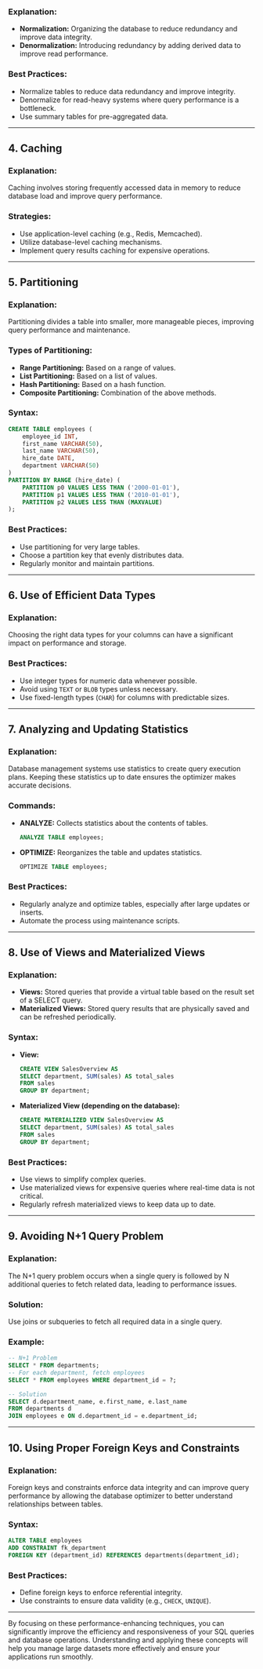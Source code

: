 ### **Explanation:**
- **Normalization:** Organizing the database to reduce redundancy and improve data integrity.
- **Denormalization:** Introducing redundancy by adding derived data to improve read performance.

### **Best Practices:**
- Normalize tables to reduce data redundancy and improve integrity.
- Denormalize for read-heavy systems where query performance is a bottleneck.
- Use summary tables for pre-aggregated data.

---

## **4. Caching**

### **Explanation:**
Caching involves storing frequently accessed data in memory to reduce database load and improve query performance.

### **Strategies:**
- Use application-level caching (e.g., Redis, Memcached).
- Utilize database-level caching mechanisms.
- Implement query results caching for expensive operations.

---

## **5. Partitioning**

### **Explanation:**
Partitioning divides a table into smaller, more manageable pieces, improving query performance and maintenance.

### **Types of Partitioning:**
- **Range Partitioning:** Based on a range of values.
- **List Partitioning:** Based on a list of values.
- **Hash Partitioning:** Based on a hash function.
- **Composite Partitioning:** Combination of the above methods.

### **Syntax:**
```sql
CREATE TABLE employees (
    employee_id INT,
    first_name VARCHAR(50),
    last_name VARCHAR(50),
    hire_date DATE,
    department VARCHAR(50)
)
PARTITION BY RANGE (hire_date) (
    PARTITION p0 VALUES LESS THAN ('2000-01-01'),
    PARTITION p1 VALUES LESS THAN ('2010-01-01'),
    PARTITION p2 VALUES LESS THAN (MAXVALUE)
);
```

### **Best Practices:**
- Use partitioning for very large tables.
- Choose a partition key that evenly distributes data.
- Regularly monitor and maintain partitions.

---

## **6. Use of Efficient Data Types**

### **Explanation:**
Choosing the right data types for your columns can have a significant impact on performance and storage.

### **Best Practices:**
- Use integer types for numeric data whenever possible.
- Avoid using `TEXT` or `BLOB` types unless necessary.
- Use fixed-length types (`CHAR`) for columns with predictable sizes.

---

## **7. Analyzing and Updating Statistics**

### **Explanation:**
Database management systems use statistics to create query execution plans. Keeping these statistics up to date ensures the optimizer makes accurate decisions.

### **Commands:**
- **ANALYZE:** Collects statistics about the contents of tables.
  ```sql
  ANALYZE TABLE employees;
  ```
- **OPTIMIZE:** Reorganizes the table and updates statistics.
  ```sql
  OPTIMIZE TABLE employees;
  ```

### **Best Practices:**
- Regularly analyze and optimize tables, especially after large updates or inserts.
- Automate the process using maintenance scripts.

---

## **8. Use of Views and Materialized Views**

### **Explanation:**
- **Views:** Stored queries that provide a virtual table based on the result set of a SELECT query.
- **Materialized Views:** Stored query results that are physically saved and can be refreshed periodically.

### **Syntax:**
- **View:**
  ```sql
  CREATE VIEW SalesOverview AS
  SELECT department, SUM(sales) AS total_sales
  FROM sales
  GROUP BY department;
  ```
- **Materialized View (depending on the database):**
  ```sql
  CREATE MATERIALIZED VIEW SalesOverview AS
  SELECT department, SUM(sales) AS total_sales
  FROM sales
  GROUP BY department;
  ```

### **Best Practices:**
- Use views to simplify complex queries.
- Use materialized views for expensive queries where real-time data is not critical.
- Regularly refresh materialized views to keep data up to date.

---

## **9. Avoiding N+1 Query Problem**

### **Explanation:**
The N+1 query problem occurs when a single query is followed by N additional queries to fetch related data, leading to performance issues.

### **Solution:**
Use joins or subqueries to fetch all required data in a single query.

### **Example:**
```sql
-- N+1 Problem
SELECT * FROM departments;
-- For each department, fetch employees
SELECT * FROM employees WHERE department_id = ?;

-- Solution
SELECT d.department_name, e.first_name, e.last_name
FROM departments d
JOIN employees e ON d.department_id = e.department_id;
```

---

## **10. Using Proper Foreign Keys and Constraints**

### **Explanation:**
Foreign keys and constraints enforce data integrity and can improve query performance by allowing the database optimizer to better understand relationships between tables.

### **Syntax:**
```sql
ALTER TABLE employees
ADD CONSTRAINT fk_department
FOREIGN KEY (department_id) REFERENCES departments(department_id);
```

### **Best Practices:**
- Define foreign keys to enforce referential integrity.
- Use constraints to ensure data validity (e.g., `CHECK`, `UNIQUE`).

---

By focusing on these performance-enhancing techniques, you can significantly improve the efficiency and responsiveness of your SQL queries and database operations. Understanding and applying these concepts will help you manage large datasets more effectively and ensure your applications run smoothly.